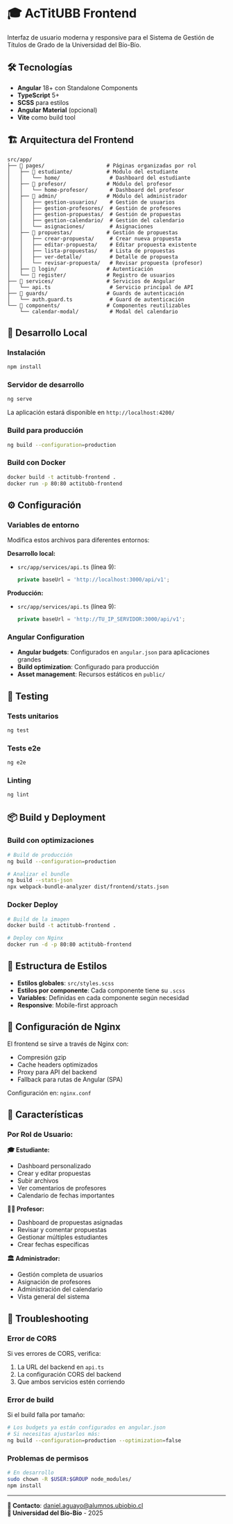 # 🎓 AcTitUBB Frontend

Interfaz de usuario moderna y responsive para el Sistema de Gestión de Títulos de Grado de la Universidad del Bío-Bío.

## 🛠️ Tecnologías

- **Angular** 18+ con Standalone Components
- **TypeScript** 5+
- **SCSS** para estilos
- **Angular Material** (opcional)
- **Vite** como build tool

## 🏗️ Arquitectura del Frontend

```
src/app/
├── 📂 pages/                    # Páginas organizadas por rol
│   ├── 📂 estudiante/           # Módulo del estudiante
│   │   └── home/                # Dashboard del estudiante
│   ├── 📂 profesor/             # Módulo del profesor
│   │   └── home-profesor/       # Dashboard del profesor
│   ├── 📂 admin/                # Módulo del administrador
│   │   ├── gestion-usuarios/    # Gestión de usuarios
│   │   ├── gestion-profesores/  # Gestión de profesores
│   │   ├── gestion-propuestas/  # Gestión de propuestas
│   │   ├── gestion-calendario/  # Gestión del calendario
│   │   └── asignaciones/        # Asignaciones
│   ├── 📂 propuestas/           # Gestión de propuestas
│   │   ├── crear-propuesta/     # Crear nueva propuesta
│   │   ├── editar-propuesta/    # Editar propuesta existente
│   │   ├── lista-propuestas/    # Lista de propuestas
│   │   ├── ver-detalle/         # Detalle de propuesta
│   │   └── revisar-propuesta/   # Revisar propuesta (profesor)
│   ├── 📂 login/                # Autenticación
│   └── 📂 register/             # Registro de usuarios
├── 📂 services/                 # Servicios de Angular
│   └── api.ts                   # Servicio principal de API
├── 📂 guards/                   # Guards de autenticación
│   └── auth.guard.ts            # Guard de autenticación
└── 📂 components/               # Componentes reutilizables
    └── calendar-modal/          # Modal del calendario
```

## 🚀 Desarrollo Local

### Instalación
```bash
npm install
```

### Servidor de desarrollo
```bash
ng serve
```
La aplicación estará disponible en `http://localhost:4200/`

### Build para producción
```bash
ng build --configuration=production
```

### Build con Docker
```bash
docker build -t actitubb-frontend .
docker run -p 80:80 actitubb-frontend
```

## ⚙️ Configuración

### Variables de entorno
Modifica estos archivos para diferentes entornos:

**Desarrollo local:**
- `src/app/services/api.ts` (línea 9): 
  ```typescript
  private baseUrl = 'http://localhost:3000/api/v1';
  ```

**Producción:**
- `src/app/services/api.ts` (línea 9):
  ```typescript
  private baseUrl = 'http://TU_IP_SERVIDOR:3000/api/v1';
  ```

### Angular Configuration
- **Angular budgets**: Configurados en `angular.json` para aplicaciones grandes
- **Build optimization**: Configurado para producción
- **Asset management**: Recursos estáticos en `public/`

## 🧪 Testing

### Tests unitarios
```bash
ng test
```

### Tests e2e
```bash
ng e2e
```

### Linting
```bash
ng lint
```

## 📦 Build y Deployment

### Build con optimizaciones
```bash
# Build de producción
ng build --configuration=production

# Analizar el bundle
ng build --stats-json
npx webpack-bundle-analyzer dist/frontend/stats.json
```

### Docker Deploy
```bash
# Build de la imagen
docker build -t actitubb-frontend .

# Deploy con Nginx
docker run -d -p 80:80 actitubb-frontend
```

## 🎨 Estructura de Estilos

- **Estilos globales**: `src/styles.scss`
- **Estilos por componente**: Cada componente tiene su `.scss`
- **Variables**: Definidas en cada componente según necesidad
- **Responsive**: Mobile-first approach

## 🔧 Configuración de Nginx

El frontend se sirve a través de Nginx con:
- Compresión gzip
- Cache headers optimizados
- Proxy para API del backend
- Fallback para rutas de Angular (SPA)

Configuración en: `nginx.conf`

## 📱 Características

### Por Rol de Usuario:

**🎓 Estudiante:**
- Dashboard personalizado
- Crear y editar propuestas
- Subir archivos
- Ver comentarios de profesores
- Calendario de fechas importantes

**👨‍🏫 Profesor:**
- Dashboard de propuestas asignadas
- Revisar y comentar propuestas
- Gestionar múltiples estudiantes
- Crear fechas específicas

**🏛️ Administrador:**
- Gestión completa de usuarios
- Asignación de profesores
- Administración del calendario
- Vista general del sistema

## 🐛 Troubleshooting

### Error de CORS
Si ves errores de CORS, verifica:
1. La URL del backend en `api.ts`
2. La configuración CORS del backend
3. Que ambos servicios estén corriendo

### Error de build
Si el build falla por tamaño:
```bash
# Los budgets ya están configurados en angular.json
# Si necesitas ajustarlos más:
ng build --configuration=production --optimization=false
```

### Problemas de permisos
```bash
# En desarrollo
sudo chown -R $USER:$GROUP node_modules/
npm install
```

---

**📧 Contacto**: [daniel.aguayo@alumnos.ubiobio.cl](mailto:daniel.aguayo@alumnos.ubiobio.cl)  
**🏫 Universidad del Bío-Bío** - 2025
